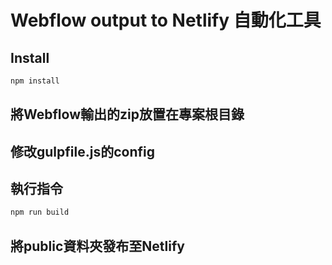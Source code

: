 # Webflow output to Netlify 自動化工具

## Install

```javascript
npm install
```

## 將Webflow輸出的zip放置在專案根目錄

## 修改gulpfile.js的config

## 執行指令

```js
npm run build
```

## 將public資料夾發布至Netlify